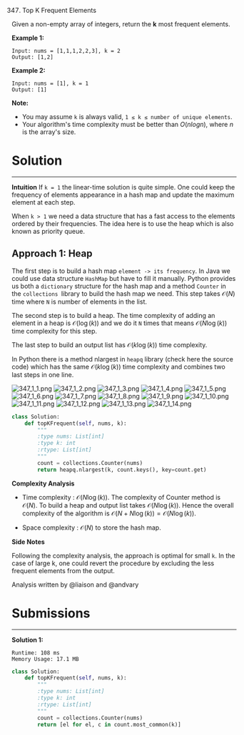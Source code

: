 347. Top K Frequent Elements

Given a non-empty array of integers, return the **k** most frequent elements.

**Example 1:**
```
Input: nums = [1,1,1,2,2,3], k = 2
Output: [1,2]
```

**Example 2:**
```
Input: nums = [1], k = 1
Output: [1]
```

**Note:**

* You may assume `k` is always valid, `1 ≤ k ≤ number of unique elements`.
* Your algorithm's time complexity must be better than $O(n log n)$, where $n$ is the array's size.

# Solution
---
**Intuition**
If `k = 1` the linear-time solution is quite simple. One could keep the frequency of elements appearance in a hash map and update the maximum element at each step.

When `k > 1` we need a data structure that has a fast access to the elements ordered by their frequencies. The idea here is to use the heap which is also known as priority queue.


## Approach 1: Heap
The first step is to build a hash map `element -> its frequency`. In Java we could use data structure `HashMap` but have to fill it manually. Python provides us both a `dictionary` structure for the hash map and a method `Counter` in the `collections `library to build the hash map we need.
This step takes $\mathcal{O}(N)$ time where `N` is number of elements in the list.

The second step is to build a heap. The time complexity of adding an element in a heap is $\mathcal{O}(\log(k))$ and we do it `N` times that means $\mathcal{O}(N \log(k))$ time complexity for this step.

The last step to build an output list has
$\mathcal{O}(k \log(k))$ time complexity.

In Python there is a method nlargest in `heapq` library (check here the source code) which has the same $\mathcal{O}(k \log(k))$ time complexity and combines two last steps in one line.

![347_1_1.png](img/347_1_1.png)
![347_1_2.png](img/347_1_2.png)
![347_1_3.png](img/347_1_3.png)
![347_1_4.png](img/347_1_4.png)
![347_1_5.png](img/347_1_5.png)
![347_1_6.png](img/347_1_6.png)
![347_1_7.png](img/347_1_7.png)
![347_1_8.png](img/347_1_8.png)
![347_1_9.png](img/347_1_9.png)
![347_1_10.png](img/347_1_10.png)
![347_1_11.png](img/347_1_11.png)
![347_1_12.png](img/347_1_12.png)
![347_1_13.png](img/347_1_13.png)
![347_1_14.png](img/347_1_14.png)

```python
class Solution:
    def topKFrequent(self, nums, k):
        """
        :type nums: List[int]
        :type k: int
        :rtype: List[int]
        """ 
        count = collections.Counter(nums)   
        return heapq.nlargest(k, count.keys(), key=count.get) 
```

**Complexity Analysis**

* Time complexity : $\mathcal{O}(N \log(k))$. The complexity of Counter method is $\mathcal{O}(N)$. To build a heap and output list takes $\mathcal{O}(N \log(k))$. Hence the overall complexity of the algorithm is $\mathcal{O}(N + N \log(k)) = \mathcal{O}(N \log(k))$.

* Space complexity : $\mathcal{O}(N)$ to store the hash map.

**Side Notes**

Following the complexity analysis, the approach is optimal for small `k`. In the case of large k, one could revert the procedure by excluding the less frequent elements from the output.

Analysis written by @liaison and @andvary

# Submissions
---
**Solution 1:**
```
Runtime: 108 ms
Memory Usage: 17.1 MB
```
```python
class Solution:
    def topKFrequent(self, nums, k):
        """
        :type nums: List[int]
        :type k: int
        :rtype: List[int]
        """
        count = collections.Counter(nums)
        return [el for el, c in count.most_common(k)]
```